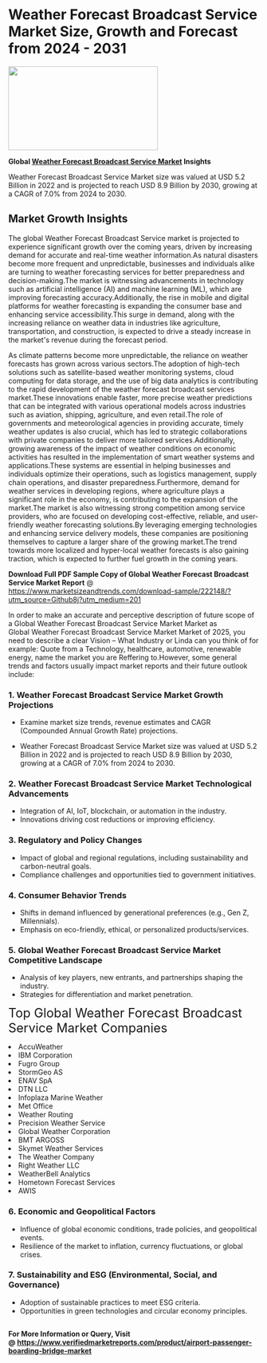 <H1>Weather Forecast Broadcast Service Market Size, Growth and Forecast from 2024 - 2031</H1><img class="aligncenter size-medium wp-image-584254" src="https://thirdeyenews.in/wp-content/uploads/2024/09/Global-Market-Research-300x168.jpeg" alt="" width="300" height="168" /><p><strong>Global&nbsp;<a href="https://www.marketsizeandtrends.com/download-sample/222148/?utm_source=Github8j?utm_medium=201">Weather Forecast Broadcast Service Market</a> Insights</strong></p><p>Weather Forecast Broadcast Service Market size was valued at USD 5.2 Billion in 2022 and is projected to reach USD 8.9 Billion by 2030, growing at a CAGR of 7.0% from 2024 to 2030.</p><p><h2>Market Growth Insights</h2> <p>The global Weather Forecast Broadcast Service market is projected to experience significant growth over the coming years, driven by increasing demand for accurate and real-time weather information.As natural disasters become more frequent and unpredictable, businesses and individuals alike are turning to weather forecasting services for better preparedness and decision-making.The market is witnessing advancements in technology such as artificial intelligence (AI) and machine learning (ML), which are improving forecasting accuracy.Additionally, the rise in mobile and digital platforms for weather forecasting is expanding the consumer base and enhancing service accessibility.This surge in demand, along with the increasing reliance on weather data in industries like agriculture, transportation, and construction, is expected to drive a steady increase in the market's revenue during the forecast period.</p> <p>As climate patterns become more unpredictable, the reliance on weather forecasts has grown across various sectors.The adoption of high-tech solutions such as satellite-based weather monitoring systems, cloud computing for data storage, and the use of big data analytics is contributing to the rapid development of the weather forecast broadcast services market.These innovations enable faster, more precise weather predictions that can be integrated with various operational models across industries such as aviation, shipping, agriculture, and even retail.The role of governments and meteorological agencies in providing accurate, timely weather updates is also crucial, which has led to strategic collaborations with private companies to deliver more tailored services.Additionally, growing awareness of the impact of weather conditions on economic activities has resulted in the implementation of smart weather systems and applications.These systems are essential in helping businesses and individuals optimize their operations, such as logistics management, supply chain operations, and disaster preparedness.Furthermore, demand for weather services in developing regions, where agriculture plays a significant role in the economy, is contributing to the expansion of the market.The market is also witnessing strong competition among service providers, who are focused on developing cost-effective, reliable, and user-friendly weather forecasting solutions.By leveraging emerging technologies and enhancing service delivery models, these companies are positioning themselves to capture a larger share of the growing market.The trend towards more localized and hyper-local weather forecasts is also gaining traction, which is expected to further fuel growth in the coming years.</p> <p><span class=""><strong>Download Full PDF Sample Copy of Global Weather Forecast Broadcast Service Market Report</strong> @ <a href="https://www.marketsizeandtrends.com/download-sample/222148/?utm_source=Github8j?utm_medium=201" target="_blank">https://www.marketsizeandtrends.com/download-sample/222148/?utm_source=Github8j?utm_medium=201</a></span></p><p>In order to make an accurate and perceptive description of future scope of a Global&nbsp;Weather Forecast Broadcast Service Market Market as Global&nbsp;Weather Forecast Broadcast Service Market Market of 2025, you need to describe a clear Vision &ndash; What Industry or Linda can you think of for example: Quote from a Technology, healthcare, automotive, renewable energy, name the market you are Reffering to.However, some general trends and factors usually impact market reports and their future outlook include:</p><h3>1.&nbsp;<strong>Weather Forecast Broadcast Service Market Growth Projections</strong></h3><ul><li>Examine market size trends, revenue estimates and CAGR (Compounded Annual Growth Rate) projections.</li><li><p>Weather Forecast Broadcast Service Market size was valued at USD 5.2 Billion in 2022 and is projected to reach USD 8.9 Billion by 2030, growing at a CAGR of 7.0% from 2024 to 2030.</p></li></ul><h3>2.&nbsp;<strong>Weather Forecast Broadcast Service Market Technological Advancements</strong></h3><ul><li>Integration of AI, IoT, blockchain, or automation in the industry.</li><li>Innovations driving cost reductions or improving efficiency.</li></ul><h3>3.&nbsp;<strong>Regulatory and Policy Changes</strong></h3><ul><li>Impact of global and regional regulations, including sustainability and carbon-neutral goals.</li><li>Compliance challenges and opportunities tied to government initiatives.</li></ul><h3>4.&nbsp;<strong>Consumer Behavior Trends</strong></h3><ul><li>Shifts in demand influenced by generational preferences (e.g., Gen Z, Millennials).</li><li>Emphasis on eco-friendly, ethical, or personalized products/services.</li></ul><h3>5.&nbsp;<strong>Global Weather Forecast Broadcast Service Market Competitive Landscape</strong></h3><ul><li>Analysis of key players, new entrants, and partnerships shaping the industry.</li><li>Strategies for differentiation and market penetration.</li></ul><p data-pm-slice="1 1 []"><span style="color: inherit; font-family: inherit; font-size: 25px;">Top Global Weather Forecast Broadcast Service Market Companies</span></p><div class="" data-test-id=""><p><li>AccuWeather</li><li> IBM Corporation</li><li> Fugro Group</li><li> StormGeo AS</li><li> ENAV SpA</li><li> DTN LLC</li><li> Infoplaza Marine Weather</li><li> Met Office</li><li> Weather Routing</li><li> Precision Weather Service</li><li> Global Weather Corporation</li><li> BMT ARGOSS</li><li> Skymet Weather Services</li><li> The Weather Company</li><li> Right Weather LLC</li><li> WeatherBell Analytics</li><li> Hometown Forecast Services</li><li> AWIS</li></p></div><h3>6.&nbsp;<strong>Economic and Geopolitical Factors</strong></h3><ul><li>Influence of global economic conditions, trade policies, and geopolitical events.</li><li>Resilience of the market to inflation, currency fluctuations, or global crises.</li></ul><h3>7.&nbsp;<strong>Sustainability and ESG (Environmental, Social, and Governance)</strong></h3><ul><li>Adoption of sustainable practices to meet ESG criteria.</li><li>Opportunities in green technologies and circular economy principles.</li></ul><h2><strong style="font-size: 14px;">For More Information or Query, Visit @&nbsp;</strong><a style="background-color: #ffffff; font-size: 14px;" href="https://www.marketsizeandtrends.com/report/weather-forecast-broadcast-service-market/" target="_blank">https://www.verifiedmarketreports.com/product/airport-passenger-boarding-bridge-market</a></h2>